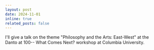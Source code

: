 ```yaml
---
layout: post
date: 2024-11-01
inline: true
related_posts: false
---
```

I'll give a talk on the theme "Philosophy and the Arts: East-West" at the Danto at 100-- What Comes Next? workshop at Columbia University.
